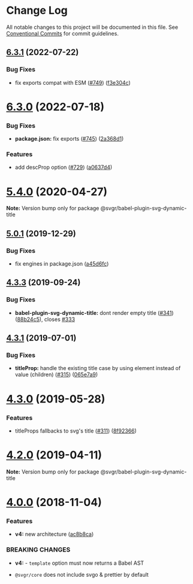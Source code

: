 # Change Log

All notable changes to this project will be documented in this file.
See [Conventional Commits](https://conventionalcommits.org) for commit guidelines.

## [6.3.1](https://github.com/gregberge/svgr/compare/v6.3.0...v6.3.1) (2022-07-22)


### Bug Fixes

* fix exports compat with ESM ([#749](https://github.com/gregberge/svgr/issues/749)) ([f3e304c](https://github.com/gregberge/svgr/commit/f3e304c166282f042ecd4d6c396a0798a7f0b490))





# [6.3.0](https://github.com/gregberge/svgr/compare/v6.2.1...v6.3.0) (2022-07-18)


### Bug Fixes

* **package.json:** fix exports ([#745](https://github.com/gregberge/svgr/issues/745)) ([2a368d1](https://github.com/gregberge/svgr/commit/2a368d1305949ec6426c7c7312c04224071ec2bd))


### Features

* add descProp option ([#729](https://github.com/gregberge/svgr/issues/729)) ([a0637d4](https://github.com/gregberge/svgr/commit/a0637d49b60243bbae461f7b96dab9b47cd82d8f))





# [5.4.0](https://github.com/gregberge/svgr/tree/master/packages/babel-plugin-svg-dynamic-title/compare/v5.3.1...v5.4.0) (2020-04-27)

**Note:** Version bump only for package @svgr/babel-plugin-svg-dynamic-title





## [5.0.1](https://github.com/gregberge/svgr/tree/master/packages/babel-plugin-svg-dynamic-title/compare/v5.0.0...v5.0.1) (2019-12-29)


### Bug Fixes

* fix engines in package.json ([a45d6fc](https://github.com/gregberge/svgr/tree/master/packages/babel-plugin-svg-dynamic-title/commit/a45d6fc8b43402bec60ed4e9273f90fdc65a23a7))





## [4.3.3](https://github.com/gregberge/svgr/tree/master/packages/babel-plugin-svg-dynamic-title/compare/v4.3.2...v4.3.3) (2019-09-24)


### Bug Fixes

* **babel-plugin-svg-dynamic-title:** dont render empty title ([#341](https://github.com/gregberge/svgr/tree/master/packages/babel-plugin-svg-dynamic-title/issues/341)) ([88b24c5](https://github.com/gregberge/svgr/tree/master/packages/babel-plugin-svg-dynamic-title/commit/88b24c5)), closes [#333](https://github.com/gregberge/svgr/tree/master/packages/babel-plugin-svg-dynamic-title/issues/333)





## [4.3.1](https://github.com/gregberge/svgr/tree/master/packages/babel-plugin-svg-dynamic-title/compare/v4.3.0...v4.3.1) (2019-07-01)


### Bug Fixes

* **titleProp:** handle the existing title case by using element instead of value (children) ([#315](https://github.com/gregberge/svgr/tree/master/packages/babel-plugin-svg-dynamic-title/issues/315)) ([065e7a9](https://github.com/gregberge/svgr/tree/master/packages/babel-plugin-svg-dynamic-title/commit/065e7a9))





# [4.3.0](https://github.com/gregberge/svgr/tree/master/packages/babel-plugin-svg-dynamic-title/compare/v4.2.0...v4.3.0) (2019-05-28)


### Features

* titleProps fallbacks to svg's title ([#311](https://github.com/gregberge/svgr/tree/master/packages/babel-plugin-svg-dynamic-title/issues/311)) ([8f92366](https://github.com/gregberge/svgr/tree/master/packages/babel-plugin-svg-dynamic-title/commit/8f92366))





# [4.2.0](https://github.com/gregberge/svgr/tree/master/packages/babel-plugin-svg-dynamic-title/compare/v4.1.0...v4.2.0) (2019-04-11)

**Note:** Version bump only for package @svgr/babel-plugin-svg-dynamic-title





# [4.0.0](https://github.com/gregberge/svgr/compare/v3.1.0...v4.0.0) (2018-11-04)


### Features

* **v4:** new architecture ([ac8b8ca](https://github.com/gregberge/svgr/commit/ac8b8ca))


### BREAKING CHANGES

* **v4:** - `template` option must now returns a Babel AST
- `@svgr/core` does not include svgo & prettier by default
